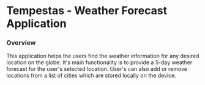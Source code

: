 # Tempestas - Weather Forecast Application

### Overview
This application helps the users find the weather information for any desired location on the globe. It's main functionality is to provide a 5-day weather forecast for the user's selected location. User's can also add or remove locations from a list of cities which are stored locally on the device.

